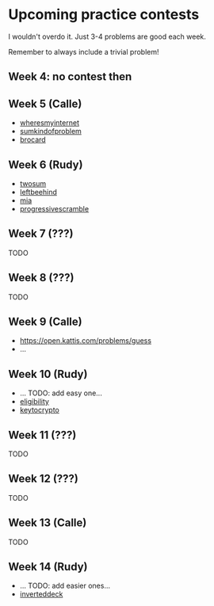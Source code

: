 # Upcoming practice contests

I wouldn't overdo it.  Just 3-4 problems are good each week.

Remember to always include a trivial problem!

## Week 4: no contest then

## Week 5 (Calle)

* [wheresmyinternet](https://open.kattis.com/problems/wheresmyinternet)
* [sumkindofproblem](https://open.kattis.com/problems/sumkindofproblem)
* [brocard](https://open.kattis.com/problems/brocard)

## Week 6 (Rudy)

* [twosum](https://open.kattis.com/problems/twosum)
* [leftbeehind](https://open.kattis.com/problems/leftbeehind)
* [mia](https://open.kattis.com/problems/mia)
* [progressivescramble](https://open.kattis.com/problems/progressivescramble)

## Week 7 (???)

TODO

## Week 8 (???)

TODO

## Week 9 (Calle) 

* https://open.kattis.com/problems/guess
* ...

## Week 10 (Rudy)

* ... TODO: add easy one...
* [eligibility](https://open.kattis.com/problems/eligibility)
* [keytocrypto](https://open.kattis.com/problems/keytocrypto)

## Week 11 (???)

TODO

## Week 12 (???)

TODO

## Week 13 (Calle)

TODO

## Week 14 (Rudy)

* ... TODO: add easier ones...
* [inverteddeck](https://open.kattis.com/problems/inverteddeck)
